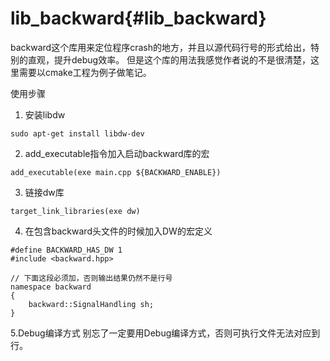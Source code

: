 lib_backward{#lib_backward}
===========================

backward这个库用来定位程序crash的地方，并且以源代码行号的形式给出，特别的直观，提升debug效率。
但是这个库的用法我感觉作者说的不是很清楚，这里需要以cmake工程为例子做笔记。

使用步骤

1. 安装libdw
~~~{.sh}
sudo apt-get install libdw-dev
~~~
2. add_executable指令加入启动backward库的宏
~~~{.sh}
add_executable(exe main.cpp ${BACKWARD_ENABLE})
~~~

3. 链接dw库
~~~{.sh}
target_link_libraries(exe dw)
~~~

4. 在包含backward头文件的时候加入DW的宏定义
~~~{.cpp}
#define BACKWARD_HAS_DW 1
#include <backward.hpp>

// 下面这段必须加，否则输出结果仍然不是行号
namespace backward
{
	backward::SignalHandling sh;
}
~~~

5.Debug编译方式
别忘了一定要用Debug编译方式，否则可执行文件无法对应到行。
